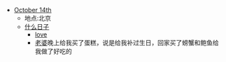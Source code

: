 - [October 14th](<October 14th.md>)
    - 地点:北京
    - [什么日子](<什么日子.md>)
        - [love](<love.md>)
        - [老婆](<老婆.md>)晚上给我买了蛋糕，说是给我补过生日，回家买了螃蟹和鲍鱼给我做了好吃的
